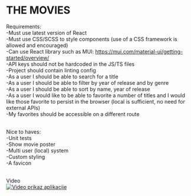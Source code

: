 # THE MOVIES

Requirements: <br/>
-Must use latest version of React  <br/>
-Must use CSS/SCSS to style components (use of a CSS framework is allowed and encouraged) <br/>
-Can use React library such as MUI: https://mui.com/material-ui/getting-started/overview/ <br/>
-API keys should not be hardcoded in the JS/TS files <br/>
-Project should contain linting config <br/>
-As a user I should be able to search for a title <br/>
-As a user I should be able to filter by year of release and by genre <br/>
-As a user I should be able to sort by name, year of release <br/>
-As a user I would like to be able to favorite a number of titles and I would like those favorite to persist in the browser (local is sufficient, no need for external APIs) <br/>
-My favorites should be accessible on a different route <br/> <br/> 

Nice to haves:  <br/>
-Unit tests  <br/>
-Show movie poster <br/>
-Multi user (local) system <br/>
-Custom styling <br/>
-A favicon <br/><br/>

Video<br/>
[![Video prikaz aplikacije](https://img.youtube.com/vi/0SsFf9v5jHc/0.jpg)](https://www.youtube.com/watch?v=0SsFf9v5jHc)
